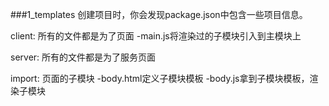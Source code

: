 ###1_templates
创建项目时，你会发现package.json中包含一些项目信息。

client:
    所有的文件都是为了页面
    -main.js将渲染过的子模块引入到主模块上

server:
    所有的文件都是为了服务页面

import:
    页面的子模块
    -body.html定义子模块模板
    -body.js拿到子模块模板，渲染子模块
